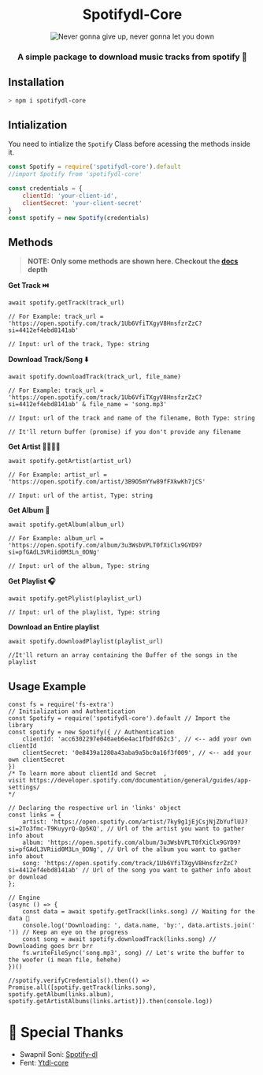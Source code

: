 <div align=center>

# Spotifydl-Core

<img src="https://img.icons8.com/nolan/256/spotify.png" alt="Never gonna give up, never gonna let you down"/>

### A simple package to download music tracks from spotify 🎵
</div>

## Installation 

```sh
> npm i spotifydl-core
```

## Intialization 

You need to intialize the `Spotify` Class before acessing the methods inside it.

```js
const Spotify = require('spotifydl-core').default
//import Spotify from 'spotifydl-core'

const credentials = {
    clientId: 'your-client-id',
    clientSecret: 'your-client-secret'
}
const spotify = new Spotify(credentials)
```

## Methods 
> **NOTE: Only some methods are shown here. Checkout the [docs](https://alensaito1.github.io/spotifydl-core/) depth**

**Get Track ⏭️**
```JS
await spotify.getTrack(track_url) 

// For Example: track_url = 'https://open.spotify.com/track/1Ub6VfiTXgyV8HnsfzrZzC?si=4412ef4ebd8141ab'

// Input: url of the track, Type: string
```
**Download Track/Song ⬇️**
```JS
await spotify.downloadTrack(track_url, file_name)

// For Example: track_url = 'https://open.spotify.com/track/1Ub6VfiTXgyV8HnsfzrZzC?si=4412ef4ebd8141ab' & file_name = 'song.mp3'

// Input: url of the track and name of the filename, Both Type: string

// It'll return buffer (promise) if you don't provide any filename

```

**Get Artist 👩‍🎤🧑‍🎤**
```JS
await spotify.getArtist(artist_url)

// For Example: artist_url = 'https://open.spotify.com/artist/3B9O5mYYw89fFXkwKh7jCS'

// Input: url of the artist, Type: string
```

**Get Album 💽**
```JS
await spotify.getAlbum(album_url)

// For Example: album_url = 'https://open.spotify.com/album/3u3WsbVPLT0fXiClx9GYD9?si=pfGAdL3VRiid0M3Ln_0DNg'

// Input: url of the album, Type: string
```

**Get Playlist 🎧**

```JS
await spotify.getPlylist(playlist_url)

// Input: url of the playlist, Type: string
```

**Download an Entire playlist**

```JS
await spotify.downloadPlaylist(playlist_url)

//It'll return an array containing the Buffer of the songs in the playlist
```

## Usage Example
```JS
const fs = require('fs-extra') 
// Initialization and Authentication 
const Spotify = require('spotifydl-core').default // Import the library 
const spotify = new Spotify({ // Authentication
    clientId: 'acc6302297e040aeb6e4ac1fbdfd62c3', // <-- add your own clientId 
    clientSecret: '0e8439a1280a43aba9a5bc0a16f3f009', // <-- add your own clientSecret 
})
/* To learn more about clientId and Secret  , 
visit https://developer.spotify.com/documentation/general/guides/app-settings/ 
*/

// Declaring the respective url in 'links' object 
const links = {
    artist: 'https://open.spotify.com/artist/7ky9g1jEjCsjNjZbYuflUJ?si=2To3fmc-T9KuyyrQ-Qp5KQ', // Url of the artist you want to gather info about
    album: 'https://open.spotify.com/album/3u3WsbVPLT0fXiClx9GYD9?si=pfGAdL3VRiid0M3Ln_0DNg', // Url of the album you want to gather info about
    song: 'https://open.spotify.com/track/1Ub6VfiTXgyV8HnsfzrZzC?si=4412ef4ebd8141ab' // Url of the song you want to gather info about or download
};

// Engine 
(async () => {
    const data = await spotify.getTrack(links.song) // Waiting for the data 🥱
    console.log('Downloading: ', data.name, 'by:', data.artists.join(' ')) // Keep an eye on the progress
    const song = await spotify.downloadTrack(links.song) // Downloading goes brr brr 
    fs.writeFileSync('song.mp3', song) // Let's write the buffer to the woofer (i mean file, hehehe) 
})()

//spotify.verifyCredentials().then(() => Promise.all([spotify.getTrack(links.song), spotify.getAlbum(links.album), spotify.getArtistAlbums(links.artist)]).then(console.log))
```

# 🙇‍ Special Thanks

- Swapnil Soni: [Spotify-dl](https://github.com/SwapnilSoni1999/spotify-dl)
- Fent: [Ytdl-core](https://github.com/fent/node-ytdl-core)
